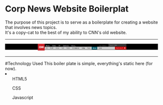 # Corp News Website Boilerplat
The purpose of this project is to serve as a boilerplate for creating a website that involves news topics.<br>
It's a copy-cat to the best of my ability to CNN's old website.
<hr>
<img src="https://github.com/IntoTheQCD/newswebsite/blob/master/images/newsNavpng.png?raw=true">
<br>
<hr>
#Technology Used
This boiler plate is simple, everything's static here (for now).
<li>
  <ul>HTML5</ul>
  <ul>CSS</ul>
  <ul>Javascript</ul>
</li>
